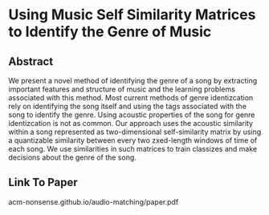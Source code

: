 # Using Music Self Similarity Matrices to Identify the Genre of Music

## Abstract

We present a novel method of identifying the genre of a song by extracting important features and structure of music and the learning problems associated with this method. Most current methods of genre identizcation rely on identifying the song itself and using the tags associated with the song to identify the genre. Using acoustic properties of the song for genre identizcation is not as common. Our approach uses the acoustic similarity within a song represented as two-dimensional self-similarity matrix by using a quantizable similarity between every two zxed-length windows of time of each song. We use similarities in such matrices to train classizes and make decisions about the genre of the song.

## Link To Paper
acm-nonsense.github.io/audio-matching/paper.pdf

